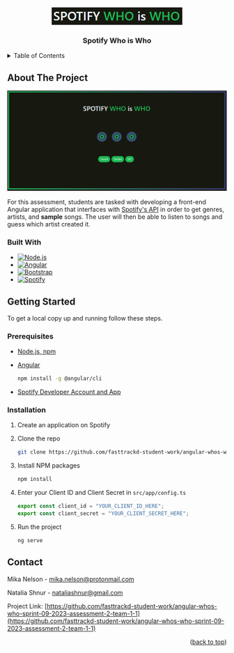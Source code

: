 <a name="readme-top"></a>

<!-- PROJECT LOGO -->
<br />
<div align="center">
  <a href="https://github.com/github_username/repo_name">
    <img src="src/assets/title.PNG" alt="Logo" width="300px">
  </a>
<h3 align="center">Spotify Who is Who</h3>
</div>

<!-- TABLE OF CONTENTS -->
<details>
  <summary>Table of Contents</summary>
  <ol>
    <li>
      <a href="#about-the-project">About The Project</a>
      <ul>
        <li><a href="#built-with">Built With</a></li>
      </ul>
    </li>
    <li>
      <a href="#getting-started">Getting Started</a>
      <ul>
        <li><a href="#prerequisites">Prerequisites</a></li>
        <li><a href="#installation">Installation</a></li>
      </ul>
    </li>
    <li><a href="#contact">Contact</a></li>
  </ol>
</details>

<!-- ABOUT THE PROJECT -->

## About The Project

[![Spotify Who is Who Title][title]](https://github.com/fasttrackd-student-work/angular-whos-who-sprint-09-2023-assessment-2-team-1-1)

For this assessment, students are tasked with developing a front-end Angular application that interfaces with [Spotify's API](https://developer.spotify.com/) in order to get genres, artists, and **sample** songs. The user will then be able to listen to songs and guess which artist created it.

### Built With

- [![Node.js][Node.js]][Node.js-url]
- [![Angular][Angular.io]][Angular-url]
- [![Bootstrap][Bootstrap.com]][Bootstrap-url]
- [![Spotify][Spotify API]][Spotify-url]

<!-- GETTING STARTED -->

## Getting Started

To get a local copy up and running follow these steps.

### Prerequisites

- [Node.js, npm](https://nodejs.org/)

- [Angular](https://angular.io/guide/setup-local)

  ```sh
  npm install -g @angular/cli
  ```

- [Spotify Developer Account and App](https://developer.spotify.com/documentation/web-api/concepts/apps)

### Installation

1. Create an application on Spotify
2. Clone the repo

   ```sh
   git clone https://github.com/fasttrackd-student-work/angular-whos-who-sprint-09-2023-assessment-2-team-1-1
   ```

3. Install NPM packages

   ```sh
   npm install
   ```

4. Enter your Client ID and Client Secret in `src/app/config.ts`

   ```js
   export const client_id = "YOUR_CLIENT_ID_HERE";
   export const client_secret = "YOUR_CLIENT_SECRET_HERE";
   ```

5. Run the project
   ```sh
   ng serve
   ```

<!-- CONTACT -->

## Contact

Mika Nelson - mika.nelson@protonmail.com

Natalia Shnur - nataliashnur@gmail.com

Project Link: [https://github.com/fasttrackd-student-work/angular-whos-who-sprint-09-2023-assessment-2-team-1-1](https://github.com/fasttrackd-student-work/angular-whos-who-sprint-09-2023-assessment-2-team-1-1)

<p align="right">(<a href="#readme-top">back to top</a>)</p>

[Node.js]: https://img.shields.io/badge/node.js-233056?style=for-the-badge&logo=nodedotjs&logoColor=5aaa46
[Node.js-url]: https://nodejs.org/
[Angular.io]: https://img.shields.io/badge/Angular-DD0031?style=for-the-badge&logo=angular&logoColor=white
[Angular-url]: https://angular.io/
[Bootstrap.com]: https://img.shields.io/badge/Bootstrap-563D7C?style=for-the-badge&logo=bootstrap&logoColor=white
[Bootstrap-url]: https://getbootstrap.com
[Spotify API]: https://img.shields.io/badge/spotify-212121?style=for-the-badge&logo=spotify&logoColor=1ed760
[Spotify-url]: https://developer.spotify.com/
[title]: src/assets/game.PNG
